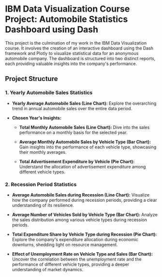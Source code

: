 # IBM Data Visualization Course Project: Automobile Statistics Dashboard using Dash

This project is the culmination of my work in the IBM Data Visualization course. It involves the creation of an interactive dashboard using the Dash framework and Plotly to visualize statistical data for an anonymous automobile company. The dashboard is structured into two distinct reports, each providing valuable insights into the company's performance.

## Project Structure

### 1. Yearly Automobile Sales Statistics

- **Yearly Average Automobile Sales (Line Chart):** Explore the overarching trend in annual automobile sales over the entire data period.

- **Chosen Year's Insights:**
  - **Total Monthly Automobile Sales (Line Chart):** Dive into the sales performance on a monthly basis for the selected year.
  
  - **Average Monthly Automobile Sales by Vehicle Type (Bar Chart):** Gain insights into the performance of each vehicle type, showcasing their monthly averages.
  
  - **Total Advertisement Expenditure by Vehicle (Pie Chart):** Understand the allocation of advertisement expenditure among different vehicle types.

### 2. Recession Period Statistics

- **Average Automobile Sales during Recession (Line Chart):** Visualize how the company performed during recession periods, providing a clear understanding of its resilience.

- **Average Number of Vehicles Sold by Vehicle Type (Bar Chart):** Analyze the sales distribution among various vehicle types during recession periods.

- **Total Expenditure Share by Vehicle Type during Recession (Pie Chart):** Explore the company's expenditure allocation during economic downturns, shedding light on resource management.

- **Effect of Unemployment Rate on Vehicle Type and Sales (Bar Chart):** Uncover the correlation between the unemployment rate and the performance of different vehicle types, providing a deeper understanding of market dynamics.